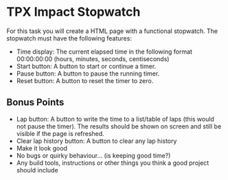 # TPX Impact Stopwatch
For this task you will create a HTML page with a functional stopwatch. The stopwatch must have the following features:

* Time display: The current elapsed time in the following format 00:00:00:00 (hours, minutes, seconds, centiseconds)
* Start button: A button to start or continue a timer.
* Pause button: A button to pause the running timer.
* Reset button: A button to reset the timer to zero.

## Bonus Points 

* Lap button: A button to write the time to a list/table of laps (this would not pause the timer). The results should be shown on screen and still be visible if the page is refreshed.
* Clear lap history button: A button to clear any lap history
* Make it look good
* No bugs or quirky behaviour... (is keeping good time?)
* Any build tools, instructions or other things you think a good project should include

